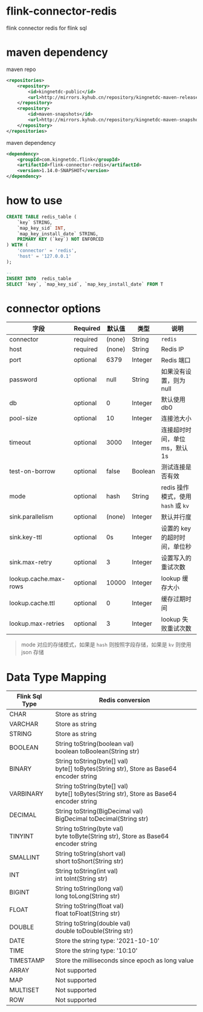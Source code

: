 # flink-connector-redis

flink connector redis for flink sql

# maven dependency
maven repo
```xml
<repositories>
    <repository>
        <id>kingnetdc-public</id>
        <url>http://mirrors.kyhub.cn/repository/kingnetdc-maven-releases-group/</url>
    </repository>
    <repository>
        <id>maven-snapshots</id>
        <url>http://mirrors.kyhub.cn/repository/kingnetdc-maven-snapshots-group/</url>
    </repository>
</repositories>
```

maven dependency
```xml
<dependency>
    <groupId>com.kingnetdc.flink</groupId>
    <artifactId>flink-connector-redis</artifactId>
    <version>1.14.0-SNAPSHOT</version>
</dependency>
```

# how to use
```sql
CREATE TABLE redis_table (
    `key` STRING,
    `map_key_sid` INT,
    `map_key_install_date` STRING,
    PRIMARY KEY (`key`) NOT ENFORCED 
) WITH (
    'connector' = 'redis',
    'host' = '127.0.0.1'
);

-- 
INSERT INTO  redis_table
SELECT `key`, `map_key_sid`, `map_key_install_date` FROM T
```

# connector options
| 字段 | Required | 默认值  | 类型 | 说明 |
| ---- | ---- | ---- | ---- | ---- |
| connector | required  | (none) | String | `redis` |
| host | required  | (none) | String | Redis IP |
| port | optional | 6379 | Integer | Redis 端口 |
| password | optional | null | String | 如果没有设置，则为 null  |
| db | optional | 0 | Integer | 默认使用 db0 |
| pool-size | optional | 10 | Integer | 连接池大小 |
| timeout | optional | 3000  | Integer | 连接超时时间，单位 ms，默认 1s |
| test-on-borrow | optional | false | Boolean | 测试连接是否有效 |
| mode | optional | hash | String | redis 操作模式，使用 `hash` 或 `kv` |
| sink.parallelism | optional | (none) | Integer | 默认并行度 |
| sink.key-ttl | optional | 0s | Integer | 设置的 key 的超时时间，单位秒 |
| sink.max-retry | optional | 3 | Integer | 设置写入的重试次数 |
| lookup.cache.max-rows | optional | 10000 | Integer | lookup 缓存大小 |
| lookup.cache.ttl | optional | 0 | Integer | 缓存过期时间 |
| lookup.max-retries | optional | 3 | Integer | lookup 失败重试次数 |

> mode 对应的存储模式，如果是 `hash` 则按照字段存储，如果是 `kv` 则使用 json 存储

# Data Type Mapping
| Flink Sql Type | Redis conversion |
| ---- | ---- |
| CHAR | Store as string |
| VARCHAR | Store as string |
| STRING | Store as string |
| BOOLEAN | String toString(boolean val) <br/> boolean toBoolean(String str) |
| BINARY | String toString(byte[] val) <br/> byte[] toBytes(String str), Store as Base64 encoder string |
| VARBINARY | String toString(byte[] val) <br/> byte[] toBytes(String str), Store as Base64 encoder string |
| DECIMAL | String toString(BigDecimal val) <br/> BigDecimal toDecimal(String str) |
| TINYINT | String toString(byte val) <br/> byte toByte(String str), Store as Base64 encoder string |
| SMALLINT | String toString(short val) <br/> short toShort(String str) |
| INT | String toString(int val) <br/> int toInt(String str) |
| BIGINT | String toString(long val) <br/> long toLong(String str) |
| FLOAT | String toString(float val) <br/> float toFloat(String str) |
| DOUBLE | String toString(double val) <br/> double toDouble(String str) |
| DATE | Store the string type: '2021-10-10' |
| TIME | Store the string type: '10:10' |
| TIMESTAMP | Store the milliseconds since epoch as long value |
| ARRAY | Not supported  |
| MAP | Not supported |
| MULTISET | Not supported |
| ROW | Not supported |



